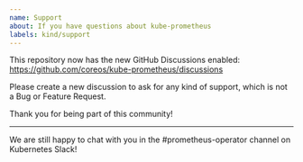```yaml
---
name: Support
about: If you have questions about kube-prometheus
labels: kind/support
---
```


This repository now has the new GitHub Discussions enabled: 
https://github.com/coreos/kube-prometheus/discussions

Please create a new discussion to ask for any kind of support, which is not a Bug or Feature Request.

Thank you for being part of this community!

---

We are still happy to chat with you in the #prometheus-operator channel on Kubernetes Slack!


